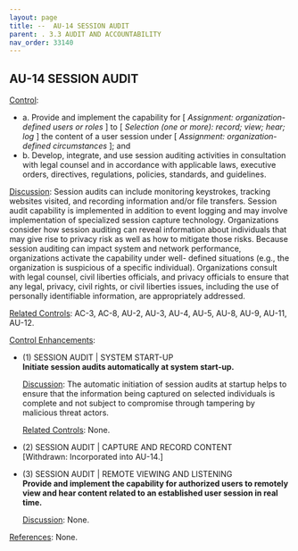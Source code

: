 ```yaml
---
layout: page
title: --  AU-14 SESSION AUDIT 
parent: . 3.3 AUDIT AND ACCOUNTABILITY
nav_order: 33140 
---
```


## AU-14 SESSION AUDIT

<ins>Control</ins>:

* a. Provide and implement the capability for [ _Assignment: organization-defined users or roles_ ] to [ _Selection (one or more): record; view; hear; log_ ] the content of a user session under [ _Assignment: organization-defined circumstances_ ]; and
* b. Develop, integrate, and use session auditing activities in consultation with legal counsel and in accordance with applicable laws, executive orders, directives, regulations, policies, standards, and guidelines.

<ins>Discussion</ins>: Session audits can include monitoring keystrokes, tracking websites visited, and recording information and/or file transfers. Session audit capability is implemented in addition to event logging and may involve implementation of specialized session capture technology. Organizations consider how session auditing can reveal information about individuals that may give rise to privacy risk as well as how to mitigate those risks. Because session auditing can impact system and network performance, organizations activate the capability under well- defined situations (e.g., the organization is suspicious of a specific individual). Organizations consult with legal counsel, civil liberties officials, and privacy officials to ensure that any legal, privacy, civil rights, or civil liberties issues, including the use of personally identifiable information, are appropriately addressed.

<ins>Related Controls</ins>: AC-3, AC-8, AU-2, AU-3, AU-4, AU-5, AU-8, AU-9, AU-11, AU-12.

<ins>Control Enhancements</ins>:

* (1) SESSION AUDIT | SYSTEM START-UP<br>
**Initiate session audits automatically at system start-up.**

    <ins>Discussion</ins>: The automatic initiation of session audits at startup helps to ensure that the information being captured on selected individuals is complete and not subject to compromise through tampering by malicious threat actors.

    <ins>Related Controls</ins>: None.

* (2) SESSION AUDIT | CAPTURE AND RECORD CONTENT<br>
[Withdrawn: Incorporated into AU-14.]

* (3) SESSION AUDIT | REMOTE VIEWING AND LISTENING<br>
**Provide and implement the capability for authorized users to remotely view and hear content related to an established user session in real time.**

    <ins>Discussion</ins>: None.

<ins>References</ins>: None.


